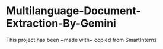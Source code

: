 # Multilanguage-Document-Extraction-By-Gemini

This project has been ~made with~ copied from SmartInternz
